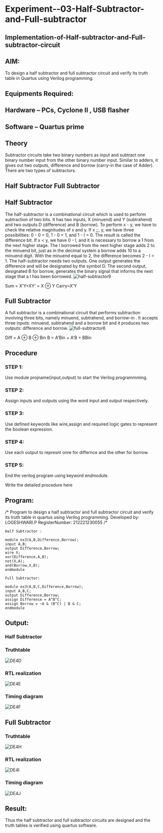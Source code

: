 # Experiment--03-Half-Subtractor-and-Full-subtractor
## Implementation-of-Half-subtractor-and-Full-subtractor-circuit
## AIM:
To design a half subtractor and full subtractor circuit and verify its truth table in Quartus using Verilog programming.

## Equipments Required:
## Hardware – PCs, Cyclone II , USB flasher
## Software – Quartus prime
## Theory
Subtractor circuits take two binary numbers as input and subtract one binary number input from the other binary number input. Similar to adders, it gives out two outputs, difference and borrow (carry-in the case of Adder). There are two types of subtractors.

## Half Subtractor Full Subtractor
## Half Subtractor
The half-subtractor is a combinational circuit which is used to perform subtraction of two bits. It has two inputs, X (minuend) and Y (subtrahend) and two outputs D (difference) and B (borrow). To perform x - y, we have to check the relative magnitudes of x and y. If x ;;, y, we have three possibilities: 0 - 0 = 0, 1 - 0 = 1, and 1 - I = 0. The result is called the difference bit. If x < y, we have 0 - I, and it is necessary to borrow a 1 from the next higher stage. The I borrowed from the next higher stage adds 2 to the minuend bit, just as in the decimal system a borrow adds 10 to a minuend digit. With the minuend equal to 2, the difference becomes 2 - I = 1. The half-subtractor needs two outputs. One output generates the difference and will be designated by the symbol D. The second output, designated B for borrow, generates the binary signal that informs the next stage that a I has been borrowed.
![half-subtractor9](https://user-images.githubusercontent.com/36288975/166112538-58c3bc7c-ee5d-4e6a-ac8d-8e8328efe27a.png)


Sum = X'Y+XY' = X ⊕ Y
Carry=X'Y

## Full Subtractor
A full subtractor is a combinational circuit that performs subtraction involving three bits, namely minuend, subtrahend, and borrow-in . It accepts three inputs: minuend, subtrahend and a borrow bit and it produces two outputs: difference and borrow. 
![full-subtractor6](https://user-images.githubusercontent.com/36288975/166112541-24c68359-3de8-4674-ae22-8272ffc385ed.png)


Diff = A ⊕ B ⊕ Bin B = A'Bin + A'B + BBin

## Procedure
### STEP 1:
Use module projname(input,output) to start the Verilog programmming.

### STEP 2:
Assign inputs and outputs using the word input and output respectively.

### STEP 3:
Use defined keywords like wire,assign and required logic gates to represent the boolean expression.

### STEP 4:
Use each output to represnt onre for differnce and the other for borrow.

### STEP 5:
End the verilog program using keyword endmodule.

Write the detailed procedure here 
## Program:
/*
Program to design a half subtractor and full subtractor circuit and verify its truth table in quartus using Verilog programming.
Developed by: LOGESHWARI.P
RegisterNumber: 212221230055
/*
```
Half Subtractor :

module ex3(A,B,Difference,Borrow);
input A,B;
output Difference,Borrow;
wire X;
xor(Difference,A,B);
not(X,A);
and(Borrow,X,B);
endmodule

Full Subtractor:

module ex3(A,B,C,Difference,Borrow);
input A,B,C;
output Difference,Borrow;
assign Difference = A^B^C;
assign Borrow = ~A & (B^C) | B & C;
endmodule
```
## Output:
### Half Subtractor
### Truthtable
![DE4D](https://user-images.githubusercontent.com/94211349/230613172-cd34e24b-f13f-4856-a878-d93bcdf75473.png)

### RTL realization
![DE4E](https://user-images.githubusercontent.com/94211349/230613211-ae534a96-e201-4a10-b292-2f4ac2f4dfdf.png)

### Timing diagram 
![DE4F](https://user-images.githubusercontent.com/94211349/230613254-501aeafe-0a3c-4766-b3c3-8be7463b02a7.png)

## Full Subtractor
### Truthtable
![DE4H](https://user-images.githubusercontent.com/94211349/230613599-7c8e57bd-b627-45cd-b7df-ebd2c0ce8a69.png)

### RTL realization
![DE4I](https://user-images.githubusercontent.com/94211349/230613605-f3424ce1-3567-4b59-a992-64c0b127be67.png)

### Timing diagram
![DE4J](https://user-images.githubusercontent.com/94211349/230613622-ccc41ea1-2653-4c7d-b0a4-f6745cf6b86c.png)

## Result:
Thus the half subtractor and full subtractor circuits are designed and the truth tables is verified using quartus software.
